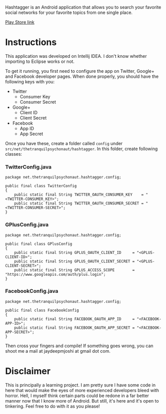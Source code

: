 Hashtagger is an Android application that allows you to search your favorite social networks for your favorite topics from one single place.

[Play Store link](https://google.com/)

# Instructions

This application was developed on Intellij IDEA. I don't know whether importing to Eclipse works or not.

To get it running, you first need to configure the app on Twitter, Google+ and Facebook developer pages.
When done properly, you should have the following keys with you:


- Twitter
  - Consumer Key
  - Consumer Secret
- Google+
  - Client ID
  - Client Secret
- Facebook
  - App ID
  - App Secret
  

Once you have these, create a folder called `config` under `src/net/thetranquilpsychonaut/hashtagger`.
In this folder, create following classes:
  
### TwitterConfig.java
  
```
package net.thetranquilpsychonaut.hashtagger.config;

public final class TwitterConfig
{
    public static final String TWITTER_OAUTH_CONSUMER_KEY    = "<TWITTER-CONSUMER_KEY>";
    public static final String TWITTER_OAUTH_CONSUMER_SECRET = "<TWITTER-CONSUMER-SECRET>";
}
```

### GPlusConfig.java

```
package net.thetranquilpsychonaut.hashtagger.config;

public final class GPlusConfig
{
    public static final String GPLUS_OAUTH_CLIENT_ID     = "<GPLUS-CLIENT-ID>";
    public static final String GPLUS_OAUTH_CLIENT_SECRET = "<GPLUS-CLIENT-SECRET>";
    public static final String GPLUS_ACCESS_SCOPE        = "https://www.googleapis.com/auth/plus.login";
}

```

### FacebookConfig.java

```
package net.thetranquilpsychonaut.hashtagger.config;

public final class FacebookConfig
{
    public static final String FACEBOOK_OAUTH_APP_ID     = "<FACEBOOK-APP-ID>";
    public static final String FACEBOOK_OAUTH_APP_SECRET = "<FACEBOOK-APP-SECRET>";
}

```

Then cross your fingers and compile! If something goes wrong, you can shoot me a mail at jaydeepmjoshi at gmail dot com.

# Disclaimer

This is principally a learning project. I am pretty sure I have some code in here that would make the eyes of more experienced developers bleed with horror. Hell, I myself think certain parts could be redone in a far better manner now that I know more of Android. But still, it's here and it's open to tinkering. Feel free to do with it as you please!

